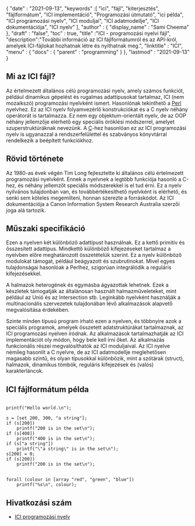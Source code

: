 {
  "date" : "2021-09-13", 
  "keywords" :[ "ici", "fájl", "kiterjesztés", "fájlformátum", "ICI implementáció", "Programozási útmutató", "ici példa", "ICI programozási nyelv", "ICI moduljai", "ICI adatmodellje", "ICI dokumentációja", "ICI nyelv" ],
  "author" : {
    "display_name" : "Sami Cheema"
},
  "draft" : "false",
  "toc" : true,
  "title" :"ICI - programozási nyelvi fájl",
  "description":"További információ az ICI fájlformátumról és az API-król, amelyek ICI-fájlokat hozhatnak létre és nyithatnak meg.",
  "linktitle" : "ICI",
  "menu" : {
    "docs" : {
      "parent" : "programming"
}
},
  "lastmod" : "2021-09-13"
}

## Mi az ICI fájl?

Az értelmezett általános célú programozási nyelv, amely számos funkciót, például dinamikus gépelést és rugalmas adattípusokat tartalmaz, ICI (nem mozaikszó) programozási nyelvként ismert. Hasonlónak tekinthető a [Perl](/hu/programming/pl/) nyelvhez. Ez az ICI nyelv folyamvezérlő konstrukciókat és a C nyelv néhány operátorát is tartalmazza. Ez nem egy objektum-orientált nyelv, de az OOP néhány jellemzője elérhető egy speciális öröklési módszerrel, amelyet szuperstruktúráknak nevezünk. A [C](/hu/programming/c)-hez hasonlóan ez az ICI programozási nyelv is ugyanazzal a rendszerfelülettel és szabványos könyvtárral rendelkezik a beépített funkciókhoz.


## Rövid története ##

Az 1980-as évek végén Tim Long fejlesztette ki általános célú értelmezett programozási nyelvként. Ennek a nyelvnek a legtöbb funkciója hasonló a C-hez, és néhány jellemzőt speciális módszerekkel is el tud érni. Ez a nyelv nyilvános tulajdonban van, és továbbértékesíthető nyelvként is elérhető, és senki sem köteles megemlíteni, honnan szerezte a forráskódot. Az ICI dokumentációja a Canon Information System Research Australia szerzői joga alá tartozik.

## Műszaki specifikáció ##

Ezen a nyelven két különböző adattípust használnak. Ez a kettő primitív és összesített adattípus. Mindkettő különböző kifejezéseket tartalmaz a nyelvben előre meghatározott összetételük szerint. Ez a nyelv különböző modulokat támogat, például beágyazott és szubrutinokat. Mivel egyes tulajdonságai hasonlóak a Perlhez, szigorúan integrálódik a reguláris kifejezésekkel.

A halmazok heterogének és egymásba ágyazottak lehetnek. Ezek a készletek támogatják az általánosan használt halmazműveleteket, mint például az Unió és az Intersection stb. Leginkább nyelvként használják a multinacionális szervezetek tulajdonában lévő alkalmazások alapvető megvalósítása érdekében.

Szinte minden típusú program írható ezen a nyelven, és többnyire azok a speciális programok, amelyek összetett adatstruktúrákat tartalmaznak, az ICI programozási nyelven íródnak. Az alkalmazások tartalmazhatják az ICI implementációt oly módon, hogy bele kell írni őket. Az alkalmazás funkcionális részei megvalósíthatók az ICI moduljaival. Az ICI nyelve némileg hasonlít a C nyelvre, de az ICI adatmodellje meglehetősen magasabb szintű, és olyan típusokkal különbözik, mint a szótárak (struct), halmazok, dinamikus tömbök, reguláris kifejezések és (valós) karakterláncok.


## ICI fájlformátum példa ##

```

printf("Hello world.\n");

```

```
s = [set 200, 300, "a string"];
if (s[200])
	printf("200 is in the set\n");
if (s[400])
	printf("400 is in the set\n");
if (s["a string"])
	printf("\"a string\" is in the set\n");
s[200] = 0;
if (s[200])
	printf("200 is in the set\n");

```

```

forall (colour in [array "red", "green", "blue"])
	printf("%s\n", colour);

```

## Hivatkozási szám

* [ICI programozási nyelv](http://atrn.org/ici/doc/ici.html)



